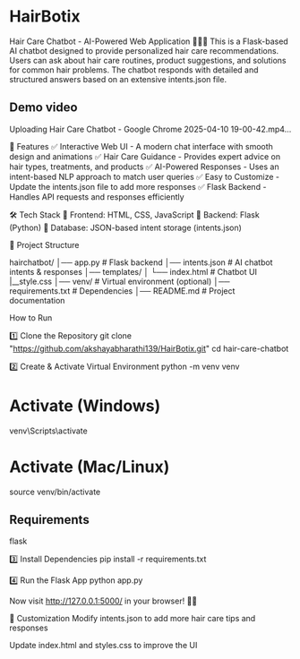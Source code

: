 # HairBotix
Hair Care Chatbot - AI-Powered Web Application 💇‍♀️💬
This is a Flask-based AI chatbot designed to provide personalized hair care recommendations. Users can ask about hair care routines, product suggestions, and solutions for common hair problems. The chatbot responds with detailed and structured answers based on an extensive intents.json file.

## Demo video 


Uploading Hair Care Chatbot - Google Chrome 2025-04-10 19-00-42.mp4…



🚀 Features
✅ Interactive Web UI - A modern chat interface with smooth design and animations
✅ Hair Care Guidance - Provides expert advice on hair types, treatments, and products
✅ AI-Powered Responses - Uses an intent-based NLP approach to match user queries
✅ Easy to Customize - Update the intents.json file to add more responses
✅ Flask Backend - Handles API requests and responses efficiently

🛠 Tech Stack
🔹 Frontend: HTML, CSS, JavaScript
🔹 Backend: Flask (Python)
🔹 Database: JSON-based intent storage (intents.json)

📂 Project Structure

hairchatbot/
│── app.py    # Flask backend
│── intents.json         # AI chatbot intents & responses
│── templates/
│   └── index.html # Chatbot UI
    |__style.css
│── venv/                # Virtual environment (optional)
│── requirements.txt     # Dependencies
│── README.md            # Project documentation

 How to Run

 
1️⃣ Clone the Repository
git clone "https://github.com/akshayabharathi139/HairBotix.git"
cd hair-care-chatbot


2️⃣ Create & Activate Virtual Environment
python -m venv venv
# Activate (Windows)
venv\Scripts\activate
# Activate (Mac/Linux)
source venv/bin/activate

## Requirements
flask
 


3️⃣ Install Dependencies
pip install -r requirements.txt


4️⃣ Run the Flask App
python app.py


Now visit http://127.0.0.1:5000/ in your browser! 🎨💬

📝 Customization
Modify intents.json to add more hair care tips and responses

Update index.html and styles.css to improve the UI






